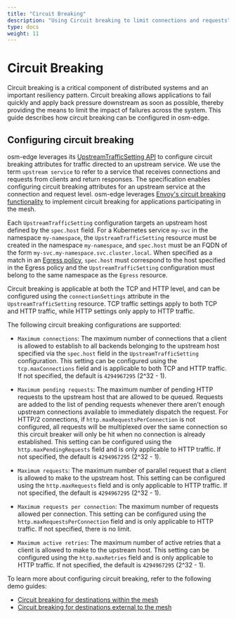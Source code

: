 ```yaml
---
title: "Circuit Breaking"
description: "Using Circuit breaking to limit connections and requests"
type: docs
weight: 11
---
```


# Circuit Breaking

Circuit breaking is a critical component of distributed systems and an important resiliency pattern. Circuit breaking allows applications to fail quickly and apply back pressure downstream as soon as possible, thereby providing the means to limit the impact of failures across the system. This guide describes how circuit breaking can be configured in osm-edge.

## Configuring circuit breaking

osm-edge leverages its [UpstreamTrafficSetting API][1] to configure circuit breaking attributes for traffic directed to an upstream service. We use the term `upstream service` to refer to a service that receives connections and requests from clients and return responses. The specification enables configuring circuit breaking attributes for an upstream service at the connection and request level. osm-edge leverages [Envoy's circuit breaking functionality](https://www.envoyproxy.io/docs/envoy/latest/intro/arch_overview/upstream/circuit_breaking) to implement circuit breaking for applications participating in the mesh.

Each `UpstreamTrafficSetting` configuration targets an upstream host defined by the `spec.host` field. For a Kubernetes service `my-svc` in the namespace `my-namespace`, the `UpstreamTrafficSetting` resource must be created in the namespace `my-namespace`, and `spec.host` must be an FQDN of the form `my-svc.my-namespace.svc.cluster.local`. When specified as a match in an [Egress policy](/docs/api_reference/policy/v1alpha1/#policy.openservicemesh.io/v1alpha1.EgressSpec), `spec.host` must correspond to the host specified in the Egress policy and the `UpstreamTrafficSetting` configuration must belong to the same namespace as the `Egress` resource.

Circuit breaking is applicable at both the TCP and HTTP level, and can be configured using the `connectionSettings` attribute in the `UpstreamTrafficSetting` resource. TCP traffic settings apply to both TCP and HTTP traffic, while HTTP settings only apply to HTTP traffic.

The following circuit breaking configurations are supported:

- `Maximum connections`: The maximum number of connections that a client is allowed to establish to all backends belonging to the upstream host specified via the `spec.host` field in the `UpstreamTrafficSetting` configuration. This setting can be configured using the `tcp.maxConnections` field and is applicable to both TCP and HTTP traffic. If not specified, the default is `4294967295` (2^32 - 1).

- `Maximum pending requests`: The maximum number of pending HTTP requests to the upstream host that are allowed to be queued. Requests are added to the list of pending requests whenever there aren't enough upstream connections available to immediately dispatch the request. For HTTP/2 connections, if `http.maxRequestsPerConnection` is not configured, all requests will be multiplexed over the same connection so this circuit breaker will only be hit when no connection is already established. This setting can be configured using the `http.maxPendingRequests` field and is only applicable to HTTP traffic. If not specified, the default is `4294967295` (2^32 - 1).

- `Maximum requests`: The maximum number of parallel request that a client is allowed to make to the upstream host. This setting can be configured using the `http.maxRequests` field and is only applicable to HTTP traffic. If not specified, the default is `4294967295` (2^32 - 1).

- `Maximum requests per connection`: The maximum number of requests allowed per connection. This setting can be configured using the `http.maxRequestsPerConnection` field and is only applicable to HTTP traffic. If not specified, there is no limit.

- `Maximum active retries`: The maximum number of active retries that a client is allowed to make to the upstream host. This setting can be configured using the `http.maxRetries` field and is only applicable to HTTP traffic. If not specified, the default is `4294967295` (2^32 - 1).


To learn more about configuring circuit breaking, refer to the following demo guides:
- [Circuit breaking for destinations within the mesh](/docs/demos/circuit_breaking_mesh_internal)
- [Circuit breaking for destinations external to the mesh](/docs/demos/circuit_breaking_mesh_external)

[1]: /docs/api_reference/policy/v1alpha1/#policy.openservicemesh.io/v1alpha1.UpstreamTrafficSettingSpec